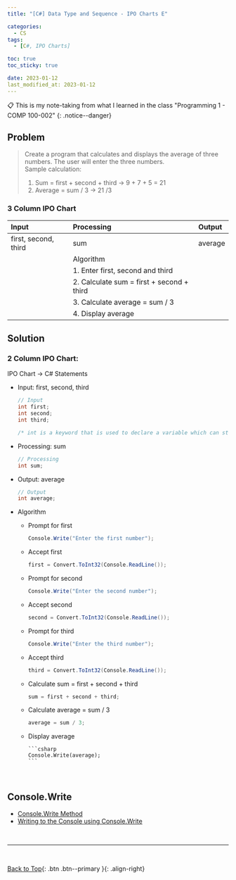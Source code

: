 ```yaml
---
title: "[C#] Data Type and Sequence - IPO Charts E"

categories:
  - CS
tags:
  - [C#, IPO Charts]

toc: true
toc_sticky: true

date: 2023-01-12
last_modified_at: 2023-01-12
---
```


<!-- {% capture notice-2 %}

📋 This is the tech-news archives to help me keep track of what I am interested in!

- Reference tech news link: <https://thenextweb.com/news/blockchain-development-tech-career>
  {% endcapture %}

<div class="notice--danger">{{ notice-2 | markdownify }}</div> -->

📋 This is my note-taking from what I learned in the class "Programming 1 - COMP 100-002"
{: .notice--danger}

## Problem

> Create a program that calculates and displays the average of three numbers. The user will enter the three numbers.
> <br> Sample calculation:
>
> 1. Sum = first + second + third &rarr; 9 + 7 + 5 = 21
> 2. Average = sum / 3 &rarr; 21 /3

### 3 Column IPO Chart

| Input                | Processing                                | Output  |
| :------------------- | :---------------------------------------- | :------ |
| first, second, third | sum                                       | average |
|                      | Algorithm                                 |         |
|                      | 1. Enter first, second and third          |         |
|                      | 2. Calculate sum = first + second + third |         |
|                      | 3. Calculate average = sum / 3            |         |
|                      | 4. Display average                        |         |

## Solution

### 2 Column IPO Chart:

IPO Chart &rarr; C# Statements

- Input: first, second, third

  ```csharp
  // Input
  int first;
  int second;
  int third;

  /* int is a keyword that is used to declare a variable which can store an integral type of value (signed integer) the range from -2,147,483,648 to 2,147,483,647. It is an alias of System. */
  ```

- Processing: sum
  ```csharp
  // Processing
  int sum;
  ```
- Output: average
  ```csharp
  // Output
  int average;
  ```
- Algorithm

  - Prompt for first

    ```csharp
    Console.Write("Enter the first number");
    ```

  - Accept first

    ```csharp
    first = Convert.ToInt32(Console.ReadLine());
    ```

  - Prompt for second

    ```csharp
    Console.Write("Enter the second number");
    ```

  - Accept second

    ```csharp
    second = Convert.ToInt32(Console.ReadLine());
    ```

  - Prompt for third

    ```csharp
    Console.Write("Enter the third number");
    ```

  - Accept third

    ```csharp
    third = Convert.ToInt32(Console.ReadLine());
    ```

  - Calculate sum = first + second + third

    ```csharp
    sum = first + second + third;
    ```

  - Calculate average = sum / 3

    ```csharp
    average = sum / 3;
    ```

  - Display average

        ```csharp
        Console.Write(average);
        ```

    <br>

## Console.Write

- [Console.Write Method](https://learn.microsoft.com/en-us/dotnet/api/system.console.write?view=net-7.0)
- [Writing to the Console using Console.Write](https://dotnetcademy.net/Learn/2032/Pages/5)

<br>

---

<br>

[Back to Top](#){: .btn .btn--primary }{: .align-right}
